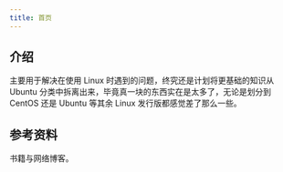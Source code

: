 ```yaml
---
title: 首页
---
```


## 介绍

主要用于解决在使用 Linux 时遇到的问题，终究还是计划将更基础的知识从 Ubuntu 分类中拆离出来，毕竟真一块的东西实在是太多了，无论是划分到 CentOS 还是 Ubuntu 等其余 Linux 发行版都感觉差了那么一些。




## 参考资料

书籍与网络博客。